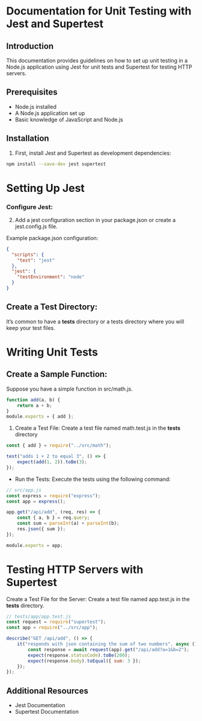 # Documentation for Unit Testing with Jest and Supertest

## Introduction

This documentation provides guidelines on how to set up unit testing in a Node.js application using Jest for unit tests and Supertest for testing HTTP servers.

## Prerequisites

-   Node.js installed
-   A Node.js application set up
-   Basic knowledge of JavaScript and Node.js

## Installation

1. First, install Jest and Supertest as development dependencies:

```bash
npm install --save-dev jest supertest
```

# Setting Up Jest

### Configure Jest:

2. Add a jest configuration section in your package.json or create a jest.config.js file.

Example package.json configuration:

```Json
{
  "scripts": {
    "test": "jest"
  },
  "jest": {
    "testEnvironment": "node"
  }
}
```

## Create a Test Directory:

It’s common to have a **tests** directory or a tests directory where you will keep your test files.

# Writing Unit Tests

## Create a Sample Function:

Suppose you have a simple function in src/math.js.

```js
function add(a, b) {
	return a + b;
}
module.exports = { add };
```

1. Create a Test File: Create a test file named math.test.js in the **tests** directory

```js
const { add } = require("../src/math");

test("adds 1 + 2 to equal 3", () => {
	expect(add(1, 2)).toBe(3);
});
```

-   Run the Tests: Execute the tests using the following command:

```js
// src/app.js
const express = require("express");
const app = express();

app.get("/api/add", (req, res) => {
	const { a, b } = req.query;
	const sum = parseInt(a) + parseInt(b);
	res.json({ sum });
});

module.exports = app;
```

# Testing HTTP Servers with Supertest

Create a Test File for the Server: Create a test file named app.test.js in the **tests** directory.

```js
// tests/app/app.test.js
const request = require("supertest");
const app = require("../src/app");

describe("GET /api/add", () => {
	it("responds with json containing the sum of two numbers", async () => {
		const response = await request(app).get("/api/add?a=1&b=2");
		expect(response.statusCode).toBe(200);
		expect(response.body).toEqual({ sum: 3 });
	});
});
```

## Additional Resources

-   Jest Documentation
-   Supertest Documentation
